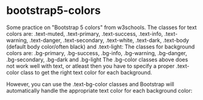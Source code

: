 # bootstrap5-colors
Some practice on "Bootstrap 5 colors" from w3schools.
The classes for text colors are: .text-muted, .text-primary, .text-success, .text-info, .text-warning, .text-danger, .text-secondary, .text-white, .text-dark, .text-body (default body color/often black) and .text-light:
The classes for background colors are: .bg-primary, .bg-success, .bg-info, .bg-warning, .bg-danger, .bg-secondary, .bg-dark and .bg-light
The .bg-color classes above does not work well with text, or atleast then you have to specify a proper .text-color class to get the right text color for each background.

However, you can use the .text-bg-color classes and Bootstrap will automatically handle the appropriate text color for each background color:
